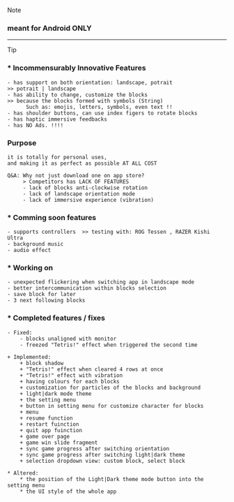 > [!NOTE]
> ### meant for Android ONLY
---
> [!TIP]
> ### * Incommensurably Innovative Features
    - has support on both orientation: landscape, potrait                >> potrait | landscape
    - has ability to change, customize the blocks                        >> because the blocks formed with symbols (String)
          Such as: emojis, letters, symbols, even text !!
    - has shoulder buttons, can use index figers to rotate blocks
    - has haptic immersive feedbacks
    - has NO Ads. !!!!

    
### Purpose
    it is totally for personal uses,
    and making it as perfect as possible AT ALL COST
    
    Q&A: Why not just download one on app store?
         > Competitors has LACK OF FEATURES
         - lack of blocks anti-clockwise rotation
         - lack of landscape orientation mode
         - lack of immersive experience (vibration)

    
### * Comming soon features
    - supports controllers  >> testing with: ROG Tessen , RAZER Kishi Ultra
    - background music
    - audio effect


### * Working on
    - unexpected flickering when switching app in landscape mode
    - better intercommunication within blocks selection
    - save block for later
    - 3 next following blocks


### * Completed features / fixes
    - Fixed:
        - blocks unaligned with monitor
        - freezed "Tetris!" effect when triggered the second time
        
    + Implemented:
        + block shadow
        + "Tetris!" effect when cleared 4 rows at once
        + "Tetris!" effect with vibration
        + having colours for each blocks
        + customization for particles of the blocks and background
        + light|dark mode theme
        + the setting menu
        + button in setting menu for customize character for blocks
        + menu
        + resume function
        + restart fuinction
        + quit app fuinction
        + game over page
        + game win slide fragment
        + sync game progress after switching orientation
        + sync game progress after switching light|dark theme
        + selection dropdown view: custom block, select block
        
    * Altered:
        * the position of the Light|Dark theme mode button into the setting menu
        * the UI style of the whole app

